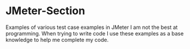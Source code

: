 # JMeter-Section
Examples of various test case examples in JMeter
I am not the best at programming.  When trying to write code I use these examples as a base knowledge to help me complete my code.
